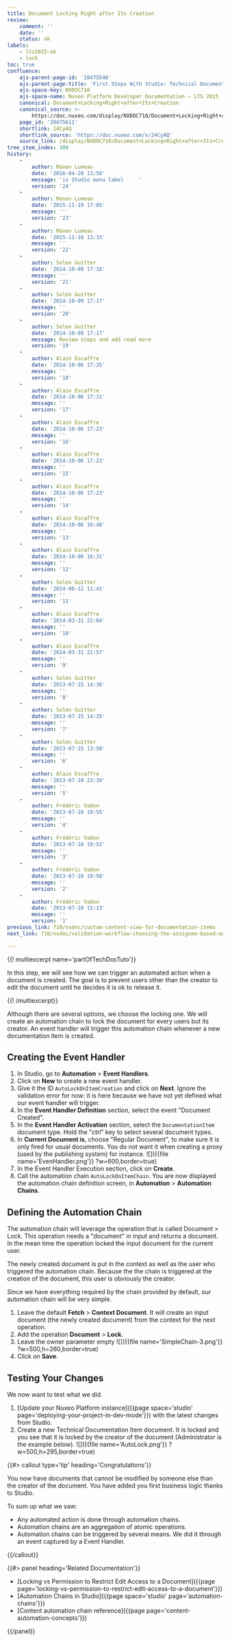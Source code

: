 ```yaml
---
title: Document Locking Right after Its Creation
review:
    comment: ''
    date: ''
    status: ok
labels:
    - lts2015-ok
    - lock
toc: true
confluence:
    ajs-parent-page-id: '28475548'
    ajs-parent-page-title: 'First Steps With Studio: Technical Documentation Tutorial'
    ajs-space-key: NXDOC710
    ajs-space-name: Nuxeo Platform Developer Documentation — LTS 2015
    canonical: Document+Locking+Right+after+Its+Creation
    canonical_source: >-
        https://doc.nuxeo.com/display/NXDOC710/Document+Locking+Right+after+Its+Creation
    page_id: '28475611'
    shortlink: 24CyAQ
    shortlink_source: 'https://doc.nuxeo.com/x/24CyAQ'
    source_link: /display/NXDOC710/Document+Locking+Right+after+Its+Creation
tree_item_index: 300
history:
    -
        author: Manon Lumeau
        date: '2016-04-28 13:50'
        message: 'ix Studio menu label     '
        version: '24'
    -
        author: Manon Lumeau
        date: '2015-11-19 17:05'
        message: ''
        version: '23'
    -
        author: Manon Lumeau
        date: '2015-11-18 13:33'
        message: ''
        version: '22'
    -
        author: Solen Guitter
        date: '2014-10-09 17:18'
        message: ''
        version: '21'
    -
        author: Solen Guitter
        date: '2014-10-09 17:17'
        message: ''
        version: '20'
    -
        author: Solen Guitter
        date: '2014-10-09 17:17'
        message: Review steps and add read more
        version: '19'
    -
        author: Alain Escaffre
        date: '2014-10-06 17:35'
        message: ''
        version: '18'
    -
        author: Alain Escaffre
        date: '2014-10-06 17:31'
        message: ''
        version: '17'
    -
        author: Alain Escaffre
        date: '2014-10-06 17:23'
        message: ''
        version: '16'
    -
        author: Alain Escaffre
        date: '2014-10-06 17:23'
        message: ''
        version: '15'
    -
        author: Alain Escaffre
        date: '2014-10-06 17:23'
        message: ''
        version: '14'
    -
        author: Alain Escaffre
        date: '2014-10-06 16:48'
        message: ''
        version: '13'
    -
        author: Alain Escaffre
        date: '2014-10-06 16:31'
        message: ''
        version: '12'
    -
        author: Solen Guitter
        date: '2014-06-12 11:41'
        message: ''
        version: '11'
    -
        author: Alain Escaffre
        date: '2014-03-31 22:04'
        message: ''
        version: '10'
    -
        author: Alain Escaffre
        date: '2014-03-31 21:57'
        message: ''
        version: '9'
    -
        author: Solen Guitter
        date: '2013-07-15 14:36'
        message: ''
        version: '8'
    -
        author: Solen Guitter
        date: '2013-07-15 14:35'
        message: ''
        version: '7'
    -
        author: Solen Guitter
        date: '2013-07-15 13:50'
        message: ''
        version: '6'
    -
        author: Alain Escaffre
        date: '2013-07-10 23:39'
        message: ''
        version: '5'
    -
        author: Frédéric Vadon
        date: '2013-07-10 19:55'
        message: ''
        version: '4'
    -
        author: Frédéric Vadon
        date: '2013-07-10 19:52'
        message: ''
        version: '3'
    -
        author: Frédéric Vadon
        date: '2013-07-10 19:50'
        message: ''
        version: '2'
    -
        author: Frédéric Vadon
        date: '2013-07-10 15:13'
        message: ''
        version: '1'
previous_link: 710/nxdoc/custom-content-view-for-documentation-items
next_link: 710/nxdoc/validation-workflow-choosing-the-assignee-based-on-a-metadata

---
```

{{! multiexcerpt name='partOfTechDocTuto'}}

In this step, we will see how we can trigger an automated action when a document is created. The goal is to prevent users other than the creator to edit the document until he decides it is ok to release it.

{{! /multiexcerpt}}

Although there are several options, we choose the locking one. We will create an automation chain to lock the document for every users but its creator. An event handler will trigger this automation chain whenever a new documentation item is created.

## Creating the Event Handler

1.  In Studio, go to **Automation** > **Event Handlers**.
2.  Click on **New** to create a new event handler.
3.  Give it the ID `AutoLockOnItemCreation` and click on **Next**.
    Ignore the validation error for now: it is here because we have not yet defined what our event handler will trigger.
4.  In the **Event Handler Definition** section, select the event "Document Created".
5.  In the **Event Handler Activation** section, select the `DocumentationItem` document type.
    Hold the "ctrl" key to select several document types.
6.  In **Current Document is**, choose "Regular Document", to make sure it is only fired for usual documents. You do not want it when creating a proxy (used by the publishing system) for instance.
    ![]({{file name='EvenHandler.png'}} ?w=600,border=true)
7.  In the Event Handler Execution section, click on **Create**.
8.  Call the automation chain `AutoLockOnItemChain`.
    You are now displayed the automation chain definition screen, in **Automation** > **Automation Chains**.

## Defining the Automation Chain

The automation chain will leverage the operation that is called Document > Lock. This operation needs a "document" in input and returns a document. In the mean time the operation locked the input document for the current user.

The newly created document is put in the context as well as the user who triggered the automation chain. Because the the chain is triggered at the creation of the document, this user is obviously the creator.

Since we have everything required by the chain provided by default, our automation chain will be very simple.

1.  Leave the default **Fetch** > **Context Document**.
    It will create an input document (the newly created document) from the context for the next operation.
2.  Add the operation **Document** > **Lock**.
3.  Leave the owner parameter empty
    ![]({{file name='SimpleChain-3.png'}} ?w=500,h=260,border=true)
4.  Click on **Save**.

## Testing Your Changes

We now want to test what we did.

1.  [Update your Nuxeo Platform instance]({{page space='studio' page='deploying-your-project-in-dev-mode'}}) with the latest changes from Studio.
2.  Create a new Technical Documentation Item document.
    It is locked and you see that it is locked by the creator of the document (Administrator is the example below).
    ![]({{file name='AutoLock.png'}} ?w=500,h=295,border=true)

{{#> callout type='tip' heading='Congratulations'}}

You now have documents that cannot be modified by someone else than the creator of the document. You have added you first business logic thanks to Studio.

To sum up what we saw:

*   Any automated action is done through automation chains.
*   Automation chains are an aggregation of atomic operations.
*   Automation chains can be triggered by several means. We did it through an event captured by a Event Handler.

{{/callout}}

<div class="row" data-equalizer data-equalize-on="medium"><div class="column medium-6">{{#> panel heading='Related Documentation'}}

- [Locking vs Permission to Restrict Edit Access to a Document]({{page page='locking-vs-permission-to-restrict-edit-access-to-a-document'}})
- [Automation Chains in Studio]({{page space='studio' page='automation-chains'}})
- [Content automation chain reference]({{page page='content-automation-concepts'}})

{{/panel}}</div><div class="column medium-6">

&nbsp;

</div></div>
